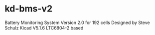 # kd-bms-v2
Battery Monitoring System Version 2.0 for 192 cells
Designed by Steve Schulz
Kicad V5.1.6 
LTC6804-2 based
